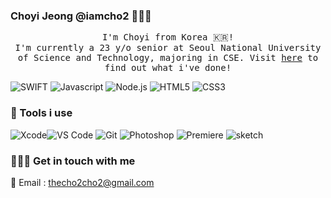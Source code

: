 ### Choyi Jeong @iamcho2 👩🏻‍💻



<p align="center">
  <samp>
    I'm Choyi from Korea 🇰🇷! <br> I'm currently a 23 y/o senior at Seoul National University of Science and Technology, majoring in CSE. Visit <a href="">here</a> to find out what i've done!
  </samp>
</p>



![SWIFT](https://img.shields.io/static/v1?style=for-the-badge&logo=swift&message=SWIFT&label=&color=FA7343&labelColor=000000) ![Javascript](https://img.shields.io/static/v1?style=for-the-badge&logo=javascript&message=Javascript&label=&color=F7DF1E&labelColor=000000) ![Node.js](https://img.shields.io/static/v1?style=for-the-badge&logo=node.js&message=Node.js&label=&color=339933&labelColor=000000) ![HTML5](https://img.shields.io/static/v1?style=for-the-badge&logo=html5&message=HTML5&label=&color=E34F26&labelColor=000000) ![CSS3](https://img.shields.io/static/v1?style=for-the-badge&logo=css3&message=CSS3&label=&color=1572B6&labelColor=000000)

### 🧩 Tools i use

![Xcode](https://img.shields.io/static/v1?style=for-the-badge&logo=xcode&message=Xcode&label=&color=1675F9&labelColor=000000)![VS Code](https://img.shields.io/static/v1?style=for-the-badge&logo=visual-studio-code&message=VS%20Code&label=&color=007ACC&labelColor=000000)  ![Git](https://img.shields.io/static/v1?style=for-the-badge&logo=git&message=Git&label=&color=F05032&labelColor=000000) ![Photoshop](https://img.shields.io/static/v1?style=for-the-badge&logo=adobe-photoshop&message=Photoshop&label=&color=31A8FF&labelColor=000000) ![Premiere](https://img.shields.io/static/v1?style=for-the-badge&logo=adobe-premiere-pro&message=Premiere&label=&color=EA77FF&labelColor=000000) ![sketch](https://img.shields.io/static/v1?style=for-the-badge&logo=sketch&message=SKETCH&label=&color=F7B500&labelColor=000000) 

<!-- 💎 Projects -->

### 🏄🏻‍♀️ Get in touch with me

📧 Email : thecho2cho2@gmail.com

